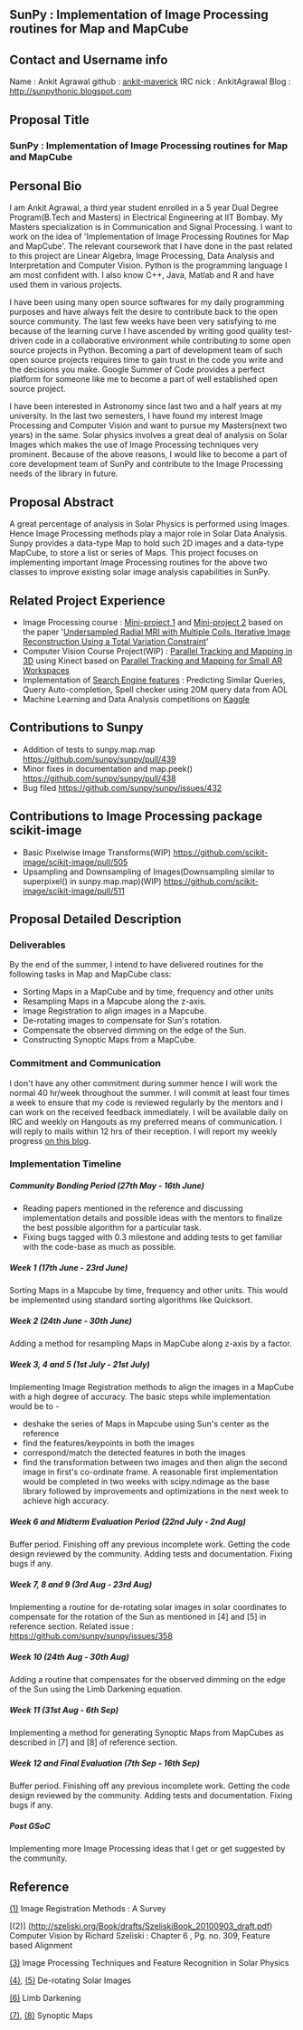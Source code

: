 ## SunPy : Implementation of Image Processing routines for Map and MapCube

## Contact and Username info

Name : Ankit Agrawal
github : [ankit-maverick](https://github.com/ankit-maverick)
IRC nick : AnkitAgrawal
Blog : <http://sunpythonic.blogspot.com>

## Proposal Title

### SunPy : Implementation of Image Processing routines for Map and MapCube

## Personal Bio

I am Ankit Agrawal, a third year student enrolled in a 5 year Dual Degree Program(B.Tech and Masters) in Electrical Engineering at IIT Bombay. My Masters specialization is in Communication and Signal Processing. I want to work on the idea of 'Implementation of Image Processing Routines for Map and MapCube'. The relevant coursework that I have done in the past related to this project are Linear Algebra, Image Processing, Data Analysis and Interpretation and Computer Vision. Python is the programming language I am most confident with. I also know C++, Java, Matlab and R and have used them in various projects.

I have been using many open source softwares for my daily programming purposes and have always felt the desire to contribute back to the open source community. The last few weeks have been very satisfying to me because of the learning curve I have ascended by writing good quality test-driven code in a collaborative environment while contributing to some open source projects in Python. Becoming a part of development team of such open source projects requires time to gain trust in the code you write and the decisions you make. Google Summer of Code provides a perfect platform for someone like me to become a part of well established open source project.

I have been interested in Astronomy since last two and a half years at my university. In the last two semesters, I have found my interest Image Processing and Computer Vision and want to pursue my Masters(next two years) in the same. Solar physics involves a great deal of analysis on Solar Images which makes the use of Image Processing techniques very prominent. Because of the above reasons, I would like to become a part of core development team of SunPy and contribute to the Image Processing needs of the library in future.

## Proposal Abstract

A great percentage of analysis in Solar Physics is performed using Images. Hence Image Processing methods play a major role in Solar Data Analysis. Sunpy provides a data-type Map to hold such 2D images and a data-type MapCube, to store a list or series of Maps. This project focuses on implementing important Image Processing routines for the above two classes to improve existing solar image analysis capabilities in SunPy.

## Related Project Experience

* Image Processing course : [Mini-project 1](http://home.iitb.ac.in/~aaaagrawal/projects/ip_project1.pdf) and [Mini-project 2](http://home.iitb.ac.in/~aaaagrawal/projects/ip_project2.pdf) based on the paper '[Undersampled Radial MRI with Multiple Coils. Iterative Image Reconstruction Using a Total Variation Constraint](http://www-mrsrl.stanford.edu/studygroup/2/Files/Block_2007_Undersampled.pdf)'
* Computer Vision Course Project(WIP) : [Parallel Tracking and Mapping in 3D](https://github.com/ankit-maverick/ComputerVisionProject) using Kinect based on [Parallel Tracking and Mapping for Small AR Workspaces](http://www.robots.ox.ac.uk/~lav/Papers/klein_murray_ismar2007/klein_murray_ismar2007.pdf)
* Implementation of [Search Engine features](https://github.com/ankit-maverick/InformationRetrievalassignment) : Predicting Similar Queries, Query Auto-completion, Spell checker using 20M query data from AOL
* Machine Learning and Data Analysis competitions on [Kaggle](http://www.kaggle.com/users/43981/ankit-agrawal)

## Contributions to Sunpy

* Addition of tests to sunpy.map.map <https://github.com/sunpy/sunpy/pull/439>
* Minor fixes in documentation and map.peek() <https://github.com/sunpy/sunpy/pull/438>
* Bug filed <https://github.com/sunpy/sunpy/issues/432>

## Contributions to Image Processing package scikit-image

* Basic Pixelwise Image Transforms(WIP) <https://github.com/scikit-image/scikit-image/pull/505>
* Upsampling and Downsampling of Images(Downsampling similar to superpixel() in sunpy.map.map)(WIP) <https://github.com/scikit-image/scikit-image/pull/511>

## Proposal Detailed Description

### Deliverables

By the end of the summer, I intend to have delivered routines for the following tasks in Map and MapCube class:

* Sorting Maps in a MapCube and by time, frequency and other units
* Resampling Maps in a Mapcube along the z-axis.
* Image Registration to align images in a Mapcube.
* De-rotating images to compensate for Sun's rotation.
* Compensate the observed dimming on the edge of the Sun.
* Constructing Synoptic Maps from a MapCube.

### Commitment and Communication

I don't have any other commitment during summer hence I will work the normal 40 hr/week throughout the summer. I will commit at least four times a week to ensure that my code is reviewed regularly by the mentors and I can work on the received feedback immediately. I will be available daily on IRC and weekly on Hangouts as my preferred means of communication. I will reply to mails within 12 hrs of their reception. I will report my weekly progress [on this blog](http://sunpythonic.blogspot.in/).

### Implementation Timeline

##### Community Bonding Period (27th May - 16th June)

* Reading papers mentioned in the reference and discussing implementation details and possible ideas with the mentors to finalize the best possible algorithm for a particular task.
* Fixing bugs tagged with 0.3 milestone and adding tests to get familiar with the code-base as much as possible.

##### Week 1 (17th June - 23rd June)

Sorting Maps in a Mapcube by time, frequency and other units. This would be implemented using standard sorting algorithms like Quicksort.

##### Week 2 (24th June - 30th June)

Adding a method for resampling Maps in MapCube along z-axis by a factor.

##### Week 3, 4 and 5 (1st July - 21st July)

Implementing Image Registration methods to align the images in a MapCube with a high degree of accuracy. The basic steps while implementation would be to -

* deshake the series of Maps in Mapcube using Sun's center as the reference
* find the features/keypoints in both the images
* correspond/match the detected features in both the images
* find the transformation between two images and then align the second image in first's co-ordinate frame.
A reasonable first implementation would be completed in two weeks with scipy.ndimage as the base library followed by improvements and optimizations in the next week to achieve high accuracy.

##### Week 6 and Midterm Evaluation Period (22nd July - 2nd Aug)

Buffer period. Finishing off any previous incomplete work. Getting the code design reviewed by the community. Adding tests and documentation. Fixing bugs if any.

##### Week 7, 8 and 9 (3rd Aug - 23rd Aug)

Implementing a routine for de-rotating solar images in solar coordinates to compensate for the rotation of the Sun as mentioned in [4] and [5] in reference section. Related issue : <https://github.com/sunpy/sunpy/issues/358>

##### Week 10 (24th Aug - 30th Aug)

Adding a routine that compensates for the observed dimming on the edge of the Sun using the Limb Darkening equation.

##### Week 11 (31st Aug - 6th Sep)

Implementing a method for generating Synoptic Maps from MapCubes as described in [7] and  [8] of reference section.

##### Week 12 and Final Evaluation (7th Sep - 16th Sep)

Buffer period. Finishing off any previous incomplete work. Getting the code design reviewed by the community. Adding tests and documentation. Fixing bugs if any.

##### Post GSoC

Implementing more Image Processing ideas that I get or get suggested by the community.

## Reference

[(1)](http://library.utia.cas.cz/prace/20030125.pdf) Image Registration Methods : A Survey

[(2)] (<http://szeliski.org/Book/drafts/SzeliskiBook_20100903_draft.pdf>) Computer Vision by Richard Szeliski : Chapter 6 , Pg. no. 309, Feature based Alignment

[(3)](http://profs.info.uaic.ro/~ancai/DIP/articole/Image%20Processing%20Techniques%20and%20Feature%20Recognition%20in%20Solar%20Physics.pdf) Image Processing Techniques and Feature Recognition in Solar Physics

[(4)](http://hesperia.gsfc.nasa.gov/ssw/gen/idl/solar/drot_nar.pro), [(5)](http://ssrt.iszf.irk.ru/~grechnev/idl/sunrot.pro) De-rotating Solar Images

[(6)](http://astrowww.phys.uvic.ca/~tatum/stellatm/atm6.pdf) Limb Darkening

[(7)](http://sun.stanford.edu/synop/), [(8)](http://solar.physics.montana.edu/nuggets/2002/020215/020215.html) Synoptic Maps
